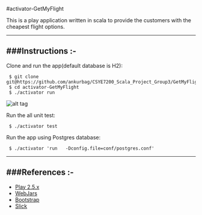 #activator-GetMyFlight

This is a play application written in scala to provide the customers with the cheapest flight options.

-----------------------------------------------------------------------
###Instructions :-
-----------------------------------------------------------------------
Clone and run the app(default database is H2):

     $ git clone git@https://github.com/ankurbag/CSYE7200_Scala_Project_Group3/GetMyFlight.git
     $ cd activator-GetMyFlight
     $ ./activator run
    
![alt tag](/public/images/evolutions.png)
    
 Run the all unit test:

     $ ./activator test
    
Run the app using Postgres database:

     $ ./activator 'run   -Dconfig.file=conf/postgres.conf'
    


-----------------------------------------------------------------------
###References :-
-----------------------------------------------------------------------

* [Play 2.5.x](http://www.playframework.com)
* [WebJars](http://www.webjars.org/)
* [Bootstrap](http://getbootstrap.com/css/)
* [Slick](http://slick.typesafe.com/)
